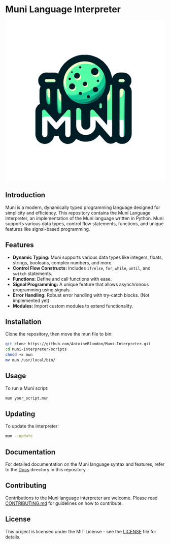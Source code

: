 # Muni Language Interpreter

![Muni Logo](images/muni_logo.png)

## Introduction

Muni is a modern, dynamically typed programming language designed for simplicity and efficiency. This repository contains the Muni Language Interpreter, an implementation of the Muni language written in Python. Muni supports various data types, control flow statements, functions, and unique features like signal-based programming.

## Features

- **Dynamic Typing:** Muni supports various data types like integers, floats, strings, booleans, complex numbers, and more.
- **Control Flow Constructs:** Includes `if/else`, `for`, `while`, `until`, and `switch` statements.
- **Functions:** Define and call functions with ease.
- **Signal Programming:** A unique feature that allows asynchronous programming using signals.
- **Error Handling:** Robust error handling with try-catch blocks. (Not implemented yet)
- **Modules:** Import custom modules to extend functionality.

## Installation

Clone the repository, then move the mun file to bin:

```bash
git clone https://github.com/AntoineBlondon/Muni-Interpreter.git
cd Muni-Interpreter/scripts
chmod +x mun
mv mun /usr/local/bin/
```

## Usage

To run a Muni script:

```bash
mun your_script.mun
```

## Updating

To update the interpreter:

```bash
mun --update
```

## Documentation

For detailed documentation on the Muni language syntax and features, refer to the [Docs](docs/) directory in this repository.

## Contributing

Contributions to the Muni language interpreter are welcome. Please read [CONTRIBUTING.md](docs/CONTRIBUTING.md) for guidelines on how to contribute.

## License

This project is licensed under the MIT License - see the [LICENSE](docs/LICENSE) file for details.
